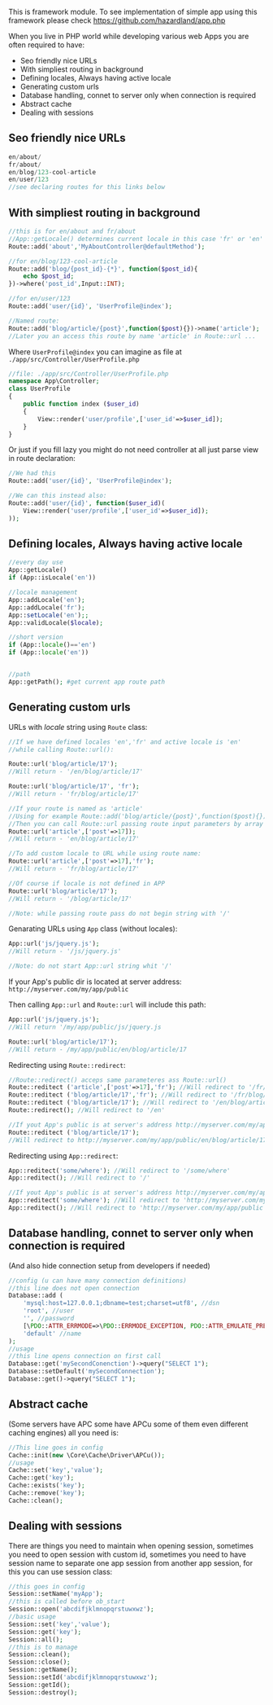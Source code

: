 This is framework module. To see implementation of simple app using this framework please check https://github.com/hazardland/app.php

When you live in PHP world while developing various web Apps you are often required to have:
<!-- MarkdownTOC -->

- Seo friendly nice URLs
- With simpliest routing in background
- Defining locales, Always having active locale
- Generating custom urls
- Database handling, connet to server only when connection is required
- Abstract cache
- Dealing with sessions

<!-- /MarkdownTOC -->

## Seo friendly nice URLs

```php
en/about/
fr/about/
en/blog/123-cool-article
en/user/123
//see declaring routes for this links below
```

## With simpliest routing in background

```php
//this is for en/about and fr/about
//App::getLocale() determines current locale in this case 'fr' or 'en'
Route::add('about','MyAboutController@defaultMethod');

//for en/blog/123-cool-article
Route::add('blog/{post_id}-{*}', function($post_id){
    echo $post_id;
})->where('post_id',Input::INT);

//for en/user/123
Route::add('user/{id}', 'UserProfile@index');

//Named route:
Route::add('blog/article/{post}',function($post){})->name('article');
//Later you an access this route by name 'article' in Route::url ...
```

Where ```UserProfile@index``` you can imagine as file at ```./app/src/Controller/UserProfile.php```

```php
//file: ./app/src/Controller/UserProfile.php
namespace App\Controller;
class UserProfile
{
    public function index ($user_id)
    {
        View::render('user/profile',['user_id'=>$user_id]);
    }
}
```

Or just if you fill lazy you might do not need controller at all just parse view in route declaration:

```php
//We had this
Route::add('user/{id}', 'UserProfile@index');

//We can this instead also:
Route::add('user/{id}', function($user_id)(
    View::render('user/profile',['user_id'=>$user_id]);
));

```

## Defining locales, Always having active locale

```php
//every day use
App::getLocale()
if (App::isLocale('en'))

//locale management
App::addLocale('en');
App::addLocale('fr');
App::setLocale('en');;
App::validLocale($locale);

//short version
if (App::locale()=='en')
if (App::locale('en'))


//path
App::getPath(); #get current app route path
```

## Generating custom urls

URLs with *locale* string using ```Route``` class:

```php
//If we have defined locales 'en','fr' and active locale is 'en'
//while calling Route::url():

Route::url('blog/article/17');
//Will return - '/en/blog/article/17'

Route::url('blog/article/17', 'fr');
//Will return - 'fr/blog/article/17'

//If your route is named as 'article'
//Using for example Route::add('blog/article/{post}',function($post){})->name('article')
//Then you can call Route::url passing route input parameters by array
Route::url('article',['post'=>17]);
//Will return - 'en/blog/article/17'

//To add custom locale to URL while using route name:
Route::url('article',['post'=>17],'fr');
//Will return - 'fr/blog/article/17'

//Of course if locale is not defined in APP
Route::url('blog/article/17');
//Will return - '/blog/article/17'

//Note: while passing route pass do not begin string with '/'
```

Genarating URLs using ```App``` class (without locales):

```php
App::url('js/jquery.js');
//Will return - '/js/jquery.js'

//Note: do not start App::url string whit '/'
```

If your App's public dir is located at server address:
```http://myserver.com/my/app/public```

Then calling ```App::url``` and ```Route::url``` will include this path:

```php
App::url('js/jquery.js');
//Will return '/my/app/public/js/jquery.js

Route::url('blog/article/17');
//Will return - /my/app/public/en/blog/article/17
```

Redirecting using ```Route::redirect```:

```php
//Route::redirect() acceps same parameteres ass Route::url()
Route::reditect ('article',['post'=>17],'fr'); //Will redirect to '/fr/blog/article/17'
Route::reditect ('blog/article/17','fr'); //Will redirect to '/fr/blog/article/17'
Route::reditect ('blog/article/17'); //Will redirect to '/en/blog/article/17'
Route::redirect(); //Will redirect to '/en'

//If yout App's public is at server's address http://myserver.com/my/app/public
Route::reditect ('blog/article/17');
//Will redirect to http://myserver.com/my/app/public/en/blog/article/17
```

Redirecting using ```App::redirect```:

```php
App::reditect('some/where'); //Will redirect to '/some/where'
App::reditect(); //Will redirect to '/'

//If yout App's public is at server's address http://myserver.com/my/app/public
App::reditect('some/where'); //Will redirect to 'http://myserver.com/my/app/public/some/where'
App::reditect(); //Will redirect to 'http://myserver.com/my/app/public'
```

## Database handling, connet to server only when connection is required
(And also hide connection setup from developers if needed)

```php
//config (u can have many connection definitions)
//this line does not open connection
Database::add (
    'mysql:host=127.0.0.1;dbname=test;charset=utf8', //dsn
    'root', //user
    '', //password
    [\PDO::ATTR_ERRMODE=>\PDO::ERRMODE_EXCEPTION, PDO::ATTR_EMULATE_PREPARES=>false], //options
    'default' //name
);
//usage
//this line opens connection on first call
Database::get('mySecondConenction')->query("SELECT 1");
Database::setDefault('mySecondConnection');
Database::get()->query("SELECT 1");
```

## Abstract cache
(Some servers have APC some have APCu some of them even different caching engines) all you need is:

```php
//This line goes in config
Cache::init(new \Core\Cache\Driver\APCu());
//usage
Cache::set('key','value');
Cache::get('key');
Cache::exists('key');
Cache::remove('key');
Cache::clean();
```

## Dealing with sessions
There are things you need to maintain when opening session, sometimes you need to open session with custom id, sometimes you need to have session name to separate one app session from another app session, for this you can use session class:

```php
//this goes in config
Session::setName('myApp');
//this is called before ob_start
Session::open('abcdifjklmnopqrstuwxwz');
//basic usage
Session::set('key','value');
Session::get('key');
Session::all();
//this is to manage
Session::clean();
Session::close();
Session::getName();
Session::setId('abcdifjklmnopqrstuwxwz');
Session::getId();
Session::destroy();
```
